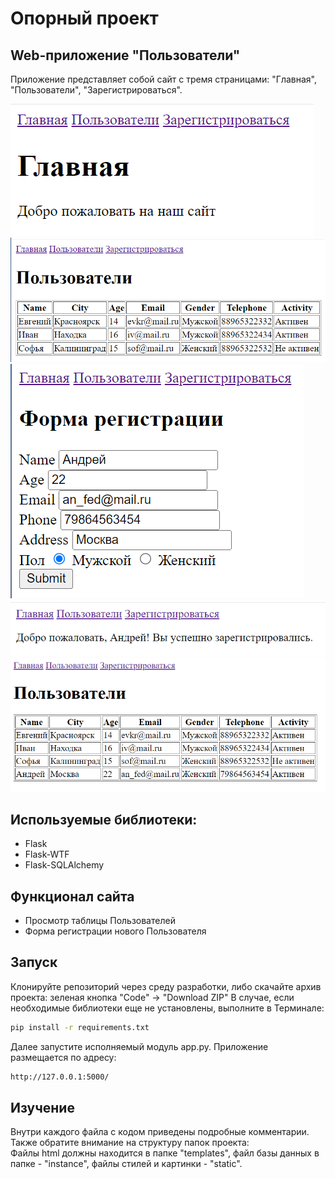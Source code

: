 # Опорный проект
## Web-приложение "Пользователи"

Приложение представляет собой сайт с тремя страницами: "Главная", "Пользователи", "Зарегистрироваться".

![alt text](pages_examples/main.png) 
![alt text](pages_examples/users_before_add.png) 
![alt text](pages_examples/add_form.png) 
![alt text](pages_examples/success_reg.png) 
![alt text](pages_examples/users_after_add.png) 


## Используемые библиотеки:

- Flask 
- Flask-WTF
- Flask-SQLAlchemy

## Функционал сайта

- Просмотр таблицы Пользователей
- Форма регистрации нового Пользователя

## Запуск

Клонируйте репозиторий через среду разработки, либо скачайте архив проекта: зеленая кнопка "Code" -> "Download ZIP"
В случае, если необходимые библиотеки еще не установлены, выполните в Терминале:

```sh
pip install -r requirements.txt
```

Далее запустите исполняемый модуль app.py. Приложение размещается по адресу: 
```sh
http://127.0.0.1:5000/
```

## Изучение

Внутри каждого файла с кодом приведены подробные комментарии. \
Также обратите внимание на структуру папок проекта: \
Файлы html должны находится в папке "templates", файл базы данных в папке - "instance", файлы стилей и картинки - "static".


[//]: # (These are reference links used in the body of this note and get stripped out when the markdown processor does its job. There is no need to format nicely because it shouldn't be seen. Thanks SO - http://stackoverflow.com/questions/4823468/store-comments-in-markdown-syntax)

   [dill]: <https://github.com/joemccann/dillinger>
   [git-repo-url]: <https://github.com/joemccann/dillinger.git>
   [john gruber]: <http://daringfireball.net>
   [df1]: <http://daringfireball.net/projects/markdown/>
   [markdown-it]: <https://github.com/markdown-it/markdown-it>
   [Ace Editor]: <http://ace.ajax.org>
   [node.js]: <http://nodejs.org>
   [Twitter Bootstrap]: <http://twitter.github.com/bootstrap/>
   [jQuery]: <http://jquery.com>
   [@tjholowaychuk]: <http://twitter.com/tjholowaychuk>
   [express]: <http://expressjs.com>
   [AngularJS]: <http://angularjs.org>
   [Gulp]: <http://gulpjs.com>

   [PlDb]: <https://github.com/joemccann/dillinger/tree/master/plugins/dropbox/README.md>
   [PlGh]: <https://github.com/joemccann/dillinger/tree/master/plugins/github/README.md>
   [PlGd]: <https://github.com/joemccann/dillinger/tree/master/plugins/googledrive/README.md>
   [PlOd]: <https://github.com/joemccann/dillinger/tree/master/plugins/onedrive/README.md>
   [PlMe]: <https://github.com/joemccann/dillinger/tree/master/plugins/medium/README.md>
   [PlGa]: <https://github.com/RahulHP/dillinger/blob/master/plugins/googleanalytics/README.md>
